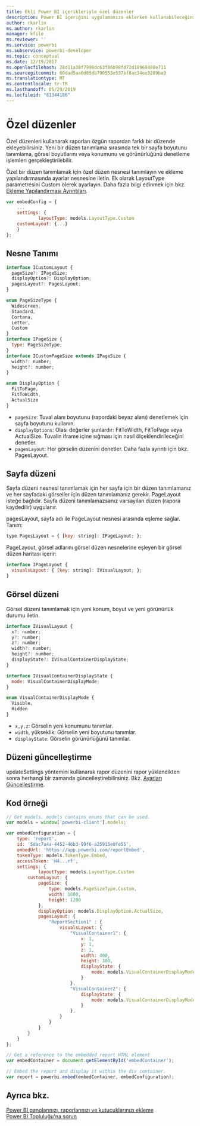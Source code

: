 ```yaml
---
title: Ekli Power BI içerikleriyle özel düzenler
description: Power BI içeriğini uygulamanıza eklerken kullanabileceğiniz özel düzenler hakkında bilgi edinin.
author: rkarlin
ms.author: rkarlin
manager: kfile
ms.reviewer: ''
ms.service: powerbi
ms.subservice: powerbi-developer
ms.topic: conceptual
ms.date: 12/19/2017
ms.openlocfilehash: 28d11a30f7998dc63f86b98fd72d18968480e711
ms.sourcegitcommit: 60dad5aa0d85db790553e537bf8ac34ee3289ba3
ms.translationtype: MT
ms.contentlocale: tr-TR
ms.lasthandoff: 05/29/2019
ms.locfileid: "61344186"
---
```

# <a name="custom-layouts"></a>Özel düzenler

Özel düzenleri kullanarak raporları özgün rapordan farklı bir düzende ekleyebilirsiniz. Yeni bir düzen tanımlama sırasında tek bir sayfa boyutunu tanımlama, görsel boyutlarını veya konumunu ve görünürlüğünü denetleme işlemleri gerçekleştirilebilir.

Özel bir düzen tanımlamak için özel düzen nesnesi tanımlayın ve ekleme yapılandırmasında ayarlar nesnesine iletin. Ek olarak LayoutType parametresini Custom ölerek ayarlayın. Daha fazla bilgi edinmek için bkz. [Ekleme Yapılandırması Ayrıntıları](https://github.com/Microsoft/PowerBI-JavaScript/wiki/Embed-Configuration-Details).

```javascript
var embedConfig = {
    ...
    settings: {
            layoutType: models.LayoutType.Custom
    customLayout: {...}
    }
};
```

## <a name="object-definition"></a>Nesne Tanımı

```javascript
interface ICustomLayout {
  pageSize?: IPageSize;
  displayOption?: DisplayOption;
  pagesLayout?: PagesLayout;
}

enum PageSizeType {
  Widescreen,
  Standard,
  Cortana,
  Letter,
  Custom
}
interface IPageSize {
  type: PageSizeType;
}
interface ICustomPageSize extends IPageSize {
  width?: number;
  height?: number;
}

enum DisplayOption {
  FitToPage,
  FitToWidth,
  ActualSize
}
```

- `pageSize`: Tuval alanı boyutunu (rapordaki beyaz alanı) denetlemek için sayfa boyutunu kullanın.
- `displayOptions`: Olası değerler şunlardır: FitToWidth, FitToPage veya ActualSize. Tuvalin iframe içine sığması için nasıl ölçeklendirileceğini denetler.
- `pagesLayout`: Her görselin düzenini denetler. Daha fazla ayrıntı için bkz. PagesLayout.

## <a name="pages-layout"></a>Sayfa düzeni

Sayfa düzeni nesnesi tanımlamak için her sayfa için bir düzen tanımlamanız ve her sayfadaki görseller için düzen tanımlamanız gerekir.
PageLayout isteğe bağlıdır. Sayfa düzeni tanımlamazsanız varsayılan düzen (rapora kaydedilir) uygulanır.

pagesLayout, sayfa adı ile PageLayout nesnesi arasında eşleme sağlar. Tanım:

```javascript
type PagesLayout = { [key: string]: IPageLayout; };
```

PageLayout, görsel adlarını görsel düzen nesnelerine eşleyen bir görsel düzen haritası içerir:

```javascript
interface IPageLayout {
  visualsLayout: { [key: string]: IVisualLayout; };
}
```

## <a name="visual-layout"></a>Görsel düzeni

Görsel düzeni tanımlamak için yeni konum, boyut ve yeni görünürlük durumu iletin.

```javascript
interface IVisualLayout {
  x?: number;
  y?: number;
  z?: number;
  width?: number;
  height?: number;
  displayState?: IVisualContainerDisplayState;
}

interface IVisualContainerDisplayState {
  mode: VisualContainerDisplayMode;
}

enum VisualContainerDisplayMode {
  Visible,
  Hidden
}
```

- `x,y,z`: Görselin yeni konumunu tanımlar.
- `width`, yükseklik: Görselin yeni boyutunu tanımlar.
- `displayState`: Görselin görünürlüğünü tanımlar.

## <a name="update-layout"></a>Düzeni güncelleştirme

updateSettings yöntemini kullanarak rapor düzenini rapor yüklendikten sonra herhangi bir zamanda güncelleştirebilirsiniz. Bkz. [Ayarları Güncelleştirme](https://github.com/Microsoft/PowerBI-JavaScript/wiki/Update-Settings).

## <a name="code-example"></a>Kod örneği

```javascript
// Get models. models contains enums that can be used.
var models = window['powerbi-client'].models;

var embedConfiguration = {
    type: 'report',
    id: '5dac7a4a-4452-46b3-99f6-a25915e0fe55',
    embedUrl: 'https://app.powerbi.com/reportEmbed',
    tokenType: models.TokenType.Embed,
    accessToken: 'H4...rf',
    settings: {
            layoutType: models.LayoutType.Custom
        customLayout: {
            pageSize: {
                type: models.PageSizeType.Custom,
                width: 1600,
                height: 1200
            },
            displayOption: models.DisplayOption.ActualSize,
            pagesLayout: {
                "ReportSection1" : {
                    visualsLayout: {
                        "VisualContainer1": {
                            x: 1,
                            y: 1,
                            z: 1,
                            width: 400,
                            height: 300,
                            displayState: {
                                mode: models.VisualContainerDisplayMode.Visible
                            }
                        },
                        "VisualContainer2": {
                            displayState: {
                                mode: models.VisualContainerDisplayMode.Hidden
                            }
                        },
                    }
                }
            }
        }
    }
};

// Get a reference to the embedded report HTML element
var embedContainer = document.getElementById('embedContainer');

// Embed the report and display it within the div container.
var report = powerbi.embed(embedContainer, embedConfiguration);
```

## <a name="see-also"></a>Ayrıca bkz.

[Power BI panolarınızı, raporlarınızı ve kutucuklarınızı ekleme](embedding-content.md)   
[Power BI Topluluğu'na sorun](https://community.powerbi.com/)